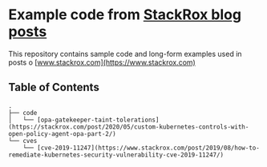 # Example code from [StackRox blog posts](https://www.stackrox.com/post/)

This repository contains sample code and long-form examples used in posts o
[www.stackrox.com](https://www.stackrox.com)

## Table of Contents

```
.
├── code
│   └── [opa-gatekeeper-taint-tolerations](https://stackrox.com/post/2020/05/custom-kubernetes-controls-with-open-policy-agent-opa-part-2/)
└── cves
    └── [cve-2019-11247](https://www.stackrox.com/post/2019/08/how-to-remediate-kubernetes-security-vulnerability-cve-2019-11247/)
```
